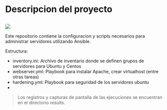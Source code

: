 #       Descripcion del proyecto
##


![](https://logotyp.us/file/ansible.svg)



Este repositorio contiene la configuracion y scripts necesarios para administrar servidores utilizando Ansible.

Estructura:

- inventory.ini: Archivo de inventario donde se definen grupos de servidores para Ubuntu y Centos
- webserver.yml: Playbook para instalar Apache, crear virtualhost (entre otras tareas)
- hardening.yml: Playbook para seguridad de los servidores ubuntu
- 

> Los registros y capturas de pantalla 
> de las ejecuciones se encuentran en
> el directorio results.

